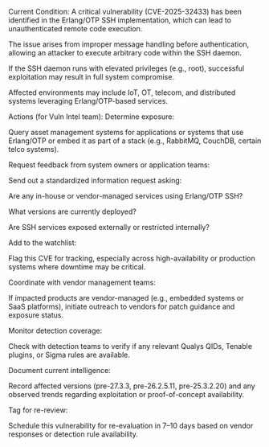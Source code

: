 Current Condition:
A critical vulnerability (CVE-2025-32433) has been identified in the Erlang/OTP SSH implementation, which can lead to unauthenticated remote code execution.

The issue arises from improper message handling before authentication, allowing an attacker to execute arbitrary code within the SSH daemon.

If the SSH daemon runs with elevated privileges (e.g., root), successful exploitation may result in full system compromise.

Affected environments may include IoT, OT, telecom, and distributed systems leveraging Erlang/OTP-based services.

Actions (for Vuln Intel team):
Determine exposure:

Query asset management systems for applications or systems that use Erlang/OTP or embed it as part of a stack (e.g., RabbitMQ, CouchDB, certain telco systems).

Request feedback from system owners or application teams:

Send out a standardized information request asking:

Are any in-house or vendor-managed services using Erlang/OTP SSH?

What versions are currently deployed?

Are SSH services exposed externally or restricted internally?

Add to the watchlist:

Flag this CVE for tracking, especially across high-availability or production systems where downtime may be critical.

Coordinate with vendor management teams:

If impacted products are vendor-managed (e.g., embedded systems or SaaS platforms), initiate outreach to vendors for patch guidance and exposure status.

Monitor detection coverage:

Check with detection teams to verify if any relevant Qualys QIDs, Tenable plugins, or Sigma rules are available.

Document current intelligence:

Record affected versions (pre-27.3.3, pre-26.2.5.11, pre-25.3.2.20) and any observed trends regarding exploitation or proof-of-concept availability.

Tag for re-review:

Schedule this vulnerability for re-evaluation in 7–10 days based on vendor responses or detection rule availability.
